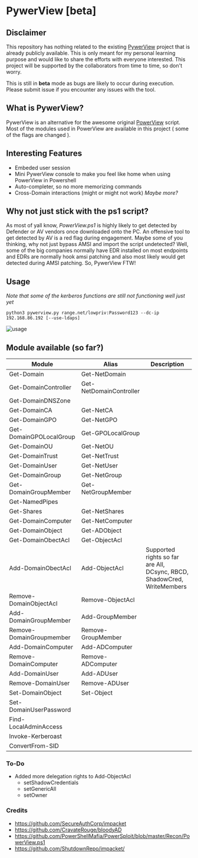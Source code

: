 # PywerView [beta]

## Disclaimer
This repository has nothing related to the existing [PywerView](https://github.com/the-useless-one/pywerview) project that is already publicly available. This is only meant for my personal learning purpose and would like to share the efforts with everyone interested. This project will be supported by the collaborators from time to time, so don't worry.

This is still in **beta** mode as bugs are likely to occur during execution. Please submit issue if you encounter any issues with the tool.

## What is PywerView?
PywerView is an alternative for the awesome original [PowerView](https://github.com/PowerShellMafia/PowerSploit/blob/master/Recon/PowerView.ps1) script. Most of the modules used in PowerView are available in this project ( some of the flags are changed ). 

## Interesting Features
* Embeded user session
* Mini PywerView console to make you feel like home when using PowerView in Powershell
* Auto-completer, so no more memorizing commands
* Cross-Domain interactions (might or might not work)
_Maybe more?_

## Why not just stick with the ps1 script?
As most of yall know, _PowerView.ps1_ is highly likely to get detected by Defender or AV vendors once downloaded onto the PC. An offensive tool to get detected by AV is a red flag during engagement. Maybe some of you thinking, why not just bypass AMSI and import the script undetected? Well, some of the big companies normally have EDR installed on most endpoints and EDRs are normally hook amsi patching and also most likely would get detected during AMSI patching. So, PywerView FTW!

## Usage
_Note that some of the kerberos functions are still not functioning well just yet_
```
python3 pywerview.py range.net/lowpriv:Password123 --dc-ip 192.168.86.192 [--use-ldaps]
```
![usage](https://cdn.discordapp.com/attachments/867691675563982878/996623323196833873/Screenshot_2022-07-13_103827.png)

## Module available (so far?)
| Module | Alias | Description |
| ------ | ----- | ---- |
|Get-Domain|Get-NetDomain||
| Get-DomainController | Get-NetDomainController ||
| Get-DomainDNSZone    |                         ||
| Get-DomainCA         | Get-NetCA               ||
|Get-DomainGPO|Get-NetGPO||
|Get-DomainGPOLocalGroup|Get-GPOLocalGroup||
|Get-DomainOU|Get-NetOU||
|Get-DomainTrust|Get-NetTrust||
|Get-DomainUser|Get-NetUser||
|Get-DomainGroup|Get-NetGroup||
|Get-DomainGroupMember|Get-NetGroupMember||
|Get-NamedPipes|||
|Get-Shares|Get-NetShares||
|Get-DomainComputer|Get-NetComputer||
|Get-DomainObject|Get-ADObject||
|Get-DomainObectAcl|Get-ObjectAcl||
|Add-DomainObectAcl|Add-ObjectAcl|Supported rights so far are All, DCsync, RBCD, ShadowCred, WriteMembers|
|Remove-DomainObjectAcl|Remove-ObjectAcl||
|Add-DomainGroupMember|Add-GroupMember||
|Remove-DomainGroupmember|Remove-GroupMember||
|Add-DomainComputer|Add-ADComputer||
|Remove-DomainComputer|Remove-ADComputer||
|Add-DomainUser|Add-ADUser||
|Remove-DomainUser|Remove-ADUser||
|Set-DomainObject|Set-Object||
|Set-DomainUserPassword|||
|Find-LocalAdminAccess|||
|Invoke-Kerberoast|||
|ConvertFrom-SID|||

### To-Do
* Added more delegation rights to Add-ObjectAcl
  * setShadowCredentials
  * setGenericAll
  * setOwner

### Credits
* https://github.com/SecureAuthCorp/impacket
* https://github.com/CravateRouge/bloodyAD
* https://github.com/PowerShellMafia/PowerSploit/blob/master/Recon/PowerView.ps1
* https://github.com/ShutdownRepo/impacket/

